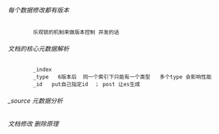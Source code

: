 
###### 每个数据修改都有版本
            乐观锁的机制来做版本控制 并发的话

###### 文档的核心元数据解析
            _index
            _type   6版本后  同一个索引下只能有一个类型   多个type 会影响性能
            _id   put自己指定id  ； post 让es生成
            
            
###### _source 元数据分析
            
            
###### 文档修改 删除原理
            